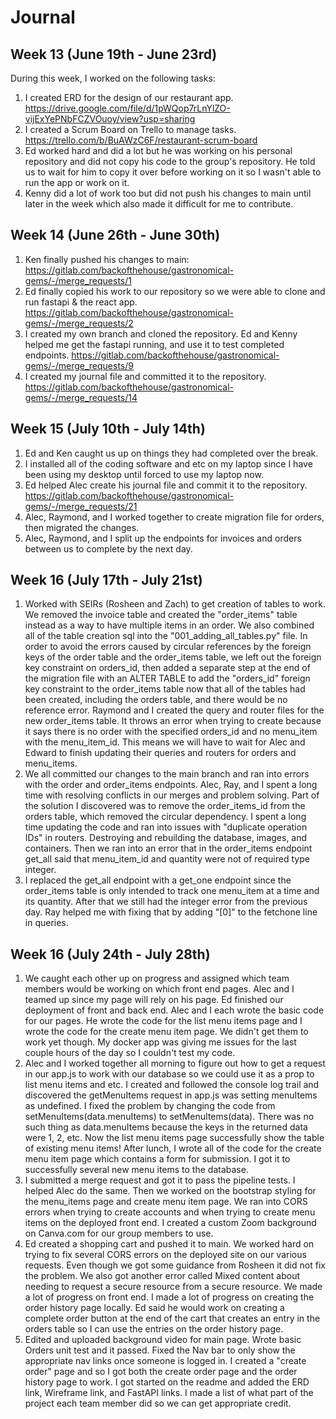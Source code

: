# Journal

## Week 13 (June 19th - June 23rd)

During this week, I worked on the following tasks:

1. I created ERD for the design of our restaurant app. https://drive.google.com/file/d/1pWQop7rLnYlZO-vijExYePNbFCZVOuoy/view?usp=sharing
2. I created a Scrum Board on Trello to manage tasks. https://trello.com/b/BuAWzC6F/restaurant-scrum-board
3. Ed worked hard and did a lot but he was working on his personal repository and did not copy his code to the group's repository. He told us to wait for him to copy it over before working on it so I wasn't able to run the app or work on it.
4. Kenny did a lot of work too but did not push his changes to main until later in the week which also made it difficult for me to contribute.

## Week 14 (June 26th - June 30th)

1. Ken finally pushed his changes to main:
   https://gitlab.com/backofthehouse/gastronomical-gems/-/merge_requests/1
2. Ed finally copied his work to our repository so we were able to clone and run fastapi & the react app. https://gitlab.com/backofthehouse/gastronomical-gems/-/merge_requests/2
3. I created my own branch and cloned the repository. Ed and Kenny helped me get the fastapi running, and use it to test completed endpoints. https://gitlab.com/backofthehouse/gastronomical-gems/-/merge_requests/9
4. I created my journal file and committed it to the repository. https://gitlab.com/backofthehouse/gastronomical-gems/-/merge_requests/14

## Week 15 (July 10th - July 14th)

1. Ed and Ken caught us up on things they had completed over the break.
2. I installed all of the coding software and etc on my laptop since I have been using my desktop until forced to use my laptop now.
3. Ed helped Alec create his journal file and commit it to the repository. https://gitlab.com/backofthehouse/gastronomical-gems/-/merge_requests/21
4. Alec, Raymond, and I worked together to create migration file for orders, then migrated the changes.
5. Alec, Raymond, and I split up the endpoints for invoices and orders between us to complete by the next day.

## Week 16 (July 17th - July 21st)

1. Worked with SEIRs (Rosheen and Zach) to get creation of tables to work. We removed the invoice table and created the "order_items" table instead as a way to have multiple items in an order. We also combined all of the table creation sql into the "001_adding_all_tables.py" file. In order to avoid the errors caused by circular references by the foreign keys of the order table and the order_items table, we left out the foreign key constraint on orders_id, then added a separate step at the end of the migration file with an ALTER TABLE to add the "orders_id" foreign key constraint to the order_items table now that all of the tables had been created, including the orders table, and there would be no reference error. Raymond and I created the query and router files for the new order_items table. It throws an error when trying to create because it says there is no order with the specified orders_id and no menu_item with the menu_item_id. This means we will have to wait for Alec and Edward to finish updating their queries and routers for orders and menu_items.
2. We all committed our changes to the main branch and ran into errors with the order and order_items endpoints. Alec, Ray, and I spent a long time with resolving conflicts in our merges and problem solving. Part of the solution I discovered was to remove the order_items_id from the orders table, which removed the circular dependency. I spent a long time updating the code and ran into issues with "duplicate operation IDs" in routers. Destroying and rebuilding the database, images, and containers. Then we ran into an error that in the order_items endpoint get_all said that menu_item_id and quantity were not of required type integer.
3. I replaced the get_all endpoint with a get_one endpoint since the order_items table is only intended to track one menu_item at a time and its quantity. After that we still had the integer error from the previous day. Ray helped me with fixing that by adding "[0]" to the fetchone line in queries.

## Week 16 (July 24th - July 28th)

1. We caught each other up on progress and assigned which team members would be working on which front end pages. Alec and I teamed up since my page will rely on his page. Ed finished our deployment of front and back end. Alec and I each wrote the basic code for our pages. He wrote the code for the list menu items page and I wrote the code for the create menu item page. We didn't get them to work yet though. My docker app was giving me issues for the last couple hours of the day so I couldn't test my code.
2. Alec and I worked together all morning to figure out how to get a request in our app.js to work with our database so we could use it as a prop to list menu items and etc. I created and followed the console log trail and discovered the getMenuItems request in app.js was setting menuItems as undefined. I fixed the problem by changing the code from setMenuItems(data.menuItems) to setMenuItems(data). There was no such thing as data.menuItems because the keys in the returned data were 1, 2, etc. Now the list menu items page successfully show the table of existing menu items! After lunch, I wrote all of the code for the create menu item page which contains a form for submission. I got it to successfully several new menu items to the database.
3. I submitted a merge request and got it to pass the pipeline tests. I helped Alec do the same. Then we worked on the bootstrap styling for the menu_items page and create menu item page. We ran into CORS errors when trying to create accounts and when trying to create menu items on the deployed front end. I created a custom Zoom background on Canva.com for our group members to use.
4. Ed created a shopping cart and pushed it to main. We worked hard on trying to fix several CORS errors on the deployed site on our various requests. Even though we got some guidance from Rosheen it did not fix the problem. We also got another error called Mixed content about needing to request a secure resource from a secure resource. We made a lot of progress on front end. I made a lot of progress on creating the order history page locally. Ed said he would work on creating a complete order button at the end of the cart that creates an entry in the orders table so I can use the entries on the order history page.
5. Edited and uploaded background video for main page. Wrote basic Orders unit test and it passed. Fixed the Nav bar to only show the appropriate nav links once someone is logged in. I created a "create order" page and so I got both the create order page and the order history page to work. I got started on the readme and added the ERD link, Wireframe link, and FastAPI links. I made a list of what part of the project each team member did so we can get appropriate credit.
